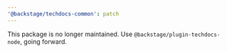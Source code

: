 ```yaml
---
'@backstage/techdocs-common': patch
---
```


This package is no longer maintained. Use `@backstage/plugin-techdocs-node`, going forward.
